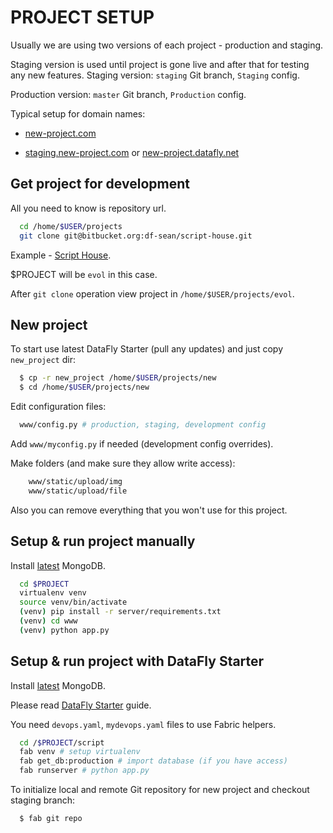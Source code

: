 PROJECT SETUP
=============

Usually we are using two versions of each project - production and staging.

Staging version is used until project is gone live and after that for
testing any new features. Staging version: `staging` Git branch, `Staging` config.

Production version: `master` Git branch, `Production` config.

Typical setup for domain names:

* [new-project.com](new-project.com)

* [staging.new-project.com](staging.new-project.com) or
  [new-project.datafly.net](new-project.datafly.net)

Get project for development
---------------------------

All you need to know is repository url.

```bash
  cd /home/$USER/projects
  git clone git@bitbucket.org:df-sean/script-house.git  
```

Example - [Script House](http://evol.datafly.net/).

$PROJECT will be `evol` in this case.

After `git clone` operation view project in `/home/$USER/projects/evol`.

New project
-----------

To start use latest DataFly Starter (pull any updates) and
just copy `new_project` dir:

```bash
  $ cp -r new_project /home/$USER/projects/new
  $ cd /home/$USER/projects/new
```

Edit configuration files:

```bash
  www/config.py # production, staging, development config
```

Add `www/myconfig.py` if needed (development config overrides).

Make folders (and make sure they allow write access):

```bash
    www/static/upload/img
    www/static/upload/file  
```

Also you can remove everything that you won't use for this project.

Setup & run project manually
----------------------------

Install
[latest](http://docs.mongodb.org/manual/tutorial/install-mongodb-on-ubuntu/)
MongoDB.

```bash  
  cd $PROJECT
  virtualenv venv  
  source venv/bin/activate
  (venv) pip install -r server/requirements.txt
  (venv) cd www
  (venv) python app.py
```

Setup & run project with DataFly Starter
----------------------------------------

Install
[latest](http://docs.mongodb.org/manual/tutorial/install-mongodb-on-ubuntu/)
MongoDB.

Please read [DataFly Starter](/datafly-starter) guide.

You need `devops.yaml`, `mydevops.yaml` files to use Fabric helpers.

```bash
  cd /$PROJECT/script
  fab venv # setup virtualenv
  fab get_db:production # import database (if you have access)
  fab runserver # python app.py
```

To initialize local and remote Git repository for new project and checkout
staging branch:

```bash
  $ fab git repo 
```